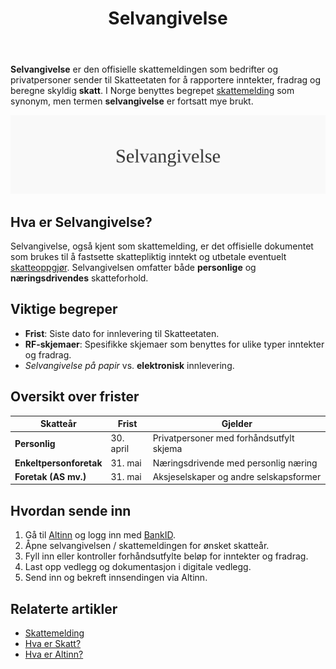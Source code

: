 ﻿---
title: "Selvangivelse"
seoTitle: "Selvangivelse | Skattemelding for personer og bedrifter"
description: "Selvangivelse er skattemeldingen som sendes til Skatteetaten for å rapportere inntekter og fradrag. Denne guiden forklarer frister, innsending og innhold."
summary: "Kort om selvangivelse/skattemelding: frister, innsending i Altinn og hva som kreves."
---

**Selvangivelse** er den offisielle skattemeldingen som bedrifter og privatpersoner sender til Skatteetaten for å rapportere inntekter, fradrag og beregne skyldig **skatt**. I Norge benyttes begrepet [skattemelding](/blogs/regnskap/skattemelding "Skattemelding - Komplett Guide til Utfylling og Innlevering") som synonym, men termen **selvangivelse** er fortsatt mye brukt.

![Selvangivelse](selvangivelse-image.svg)

## Hva er Selvangivelse?

Selvangivelse, også kjent som skattemelding, er det offisielle dokumentet som brukes til å fastsette skattepliktig inntekt og utbetale eventuelt [skatteoppgjør](/blogs/regnskap/skatteoppgjor "Skatteoppgjør Guide: Prosess, Tidslinje og Viktige Frister"). Selvangivelsen omfatter både **personlige** og **næringsdrivendes** skatteforhold.

## Viktige begreper

* **Frist**: Siste dato for innlevering til Skatteetaten.
* **RF-skjemaer**: Spesifikke skjemaer som benyttes for ulike typer inntekter og fradrag.
* *Selvangivelse på papir* vs. **elektronisk** innlevering.

## Oversikt over frister

| Skatteår                | Frist      | Gjelder                                 |
|-------------------------|------------|-----------------------------------------|
| **Personlig**           | 30. april  | Privatpersoner med forhåndsutfylt skjema |
| **Enkeltpersonforetak** | 31. mai    | Næringsdrivende med personlig næring    |
| **Foretak (AS mv.)**    | 31. mai    | Aksjeselskaper og andre selskapsformer  |

## Hvordan sende inn

1. Gå til [Altinn](/blogs/regnskap/hva-er-altinn "Hva er Altinn? Digital Skatteportalen") og logg inn med [BankID](/blogs/regnskap/bankid "BankID - Sikker autentisering").
2. Åpne selvangivelsen / skattemeldingen for ønsket skatteår.
3. Fyll inn eller kontroller forhåndsutfylte beløp for inntekter og fradrag.
4. Last opp vedlegg og dokumentasjon i digitale vedlegg.
5. Send inn og bekreft innsendingen via Altinn.

## Relaterte artikler

* [Skattemelding](/blogs/regnskap/skattemelding "Skattemelding - Komplett Guide til Utfylling og Innlevering")
* [Hva er Skatt?](/blogs/regnskap/hva-er-skatt "Hva er Skatt? Komplett Guide til Bedriftsskatt, MVA og Skatteplanlegging")
* [Hva er Altinn?](/blogs/regnskap/hva-er-altinn "Hva er Altinn? Digital Skatteportalen")









